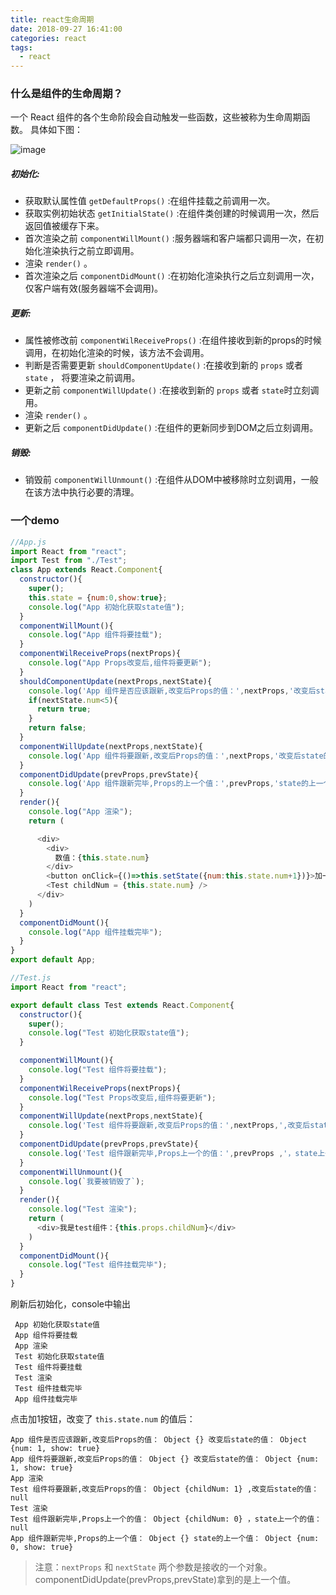 ```yaml
---
title: react生命周期
date: 2018-09-27 16:41:00
categories: react
tags:
  - react
---
```


### 什么是组件的生命周期？
一个 React 组件的各个生命阶段会自动触发一些函数，这些被称为生命周期函数。
具体如下图：

![image](http://ywx.store:86/kodexplorer/data/User/admin/home/图片/0073tXM5gy1fy1xx8d4jjj30o40h7gn6.jpg)


##### 初始化:

- 获取默认属性值 `getDefaultProps()` :在组件挂载之前调用一次。
- 获取实例初始状态 `getInitialState()` :在组件类创建的时候调用一次，然后返回值被缓存下来。
- 首次渲染之前 `componentWillMount()` :服务器端和客户端都只调用一次，在初始化渲染执行之前立即调用。
- 渲染 `render()` 。
- 首次渲染之后 `componentDidMount()` :在初始化渲染执行之后立刻调用一次，仅客户端有效(服务器端不会调用)。

##### 更新:

- 属性被修改前 `componentWilReceiveProps()` :在组件接收到新的props的时候调用，在初始化渲染的时候，该方法不会调用。
- 判断是否需要更新 `shouldComponentUpdate()` :在接收到新的 `props` 或者 `state` ， 将要渲染之前调用。
- 更新之前 `componentWillUpdate()` :在接收到新的 `props` 或者 `state`时立刻调用。
- 渲染 `render()` 。
- 更新之后 `componentDidUpdate()` :在组件的更新同步到DOM之后立刻调用。

##### 销毁:

- 销毁前 `componentWillUnmount()` :在组件从DOM中被移除时立刻调用，一般在该方法中执行必要的清理。

### 一个demo

```js
//App.js
import React from "react";
import Test from "./Test";
class App extends React.Component{
  constructor(){
    super();
    this.state = {num:0,show:true};
    console.log("App 初始化获取state值");
  }
  componentWillMount(){
    console.log("App 组件将要挂载");
  }
  componentWilReceiveProps(nextProps){
    console.log("App Props改变后,组件将要更新");
  }
  shouldComponentUpdate(nextProps,nextState){
    console.log('App 组件是否应该跟新,改变后Props的值：',nextProps,'改变后state的值：',nextState);
    if(nextState.num<5){
      return true;
    }
    return false;
  }
  componentWillUpdate(nextProps,nextState){
    console.log('App 组件将要跟新,改变后Props的值：',nextProps,'改变后state的值：',nextState);
  }
  componentDidUpdate(prevProps,prevState){
    console.log('App 组件跟新完毕,Props的上一个值：',prevProps,'state的上一个值：',prevState);
  }
  render(){
    console.log("App 渲染");
    return (

      <div>
        <div>
          数值：{this.state.num}
        </div>
        <button onClick={()=>this.setState({num:this.state.num+1})}>加一</button>
        <Test childNum = {this.state.num} />
      </div>
    )
  }
  componentDidMount(){
    console.log("App 组件挂载完毕");
  }
}
export default App;
```

```js
//Test.js
import React from "react";

export default class Test extends React.Component{
  constructor(){
    super();
    console.log("Test 初始化获取state值");
  }

  componentWillMount(){
    console.log("Test 组件将要挂载");
  }
  componentWilReceiveProps(nextProps){
    console.log("Test Props改变后,组件将要更新");
  }
  componentWillUpdate(nextProps,nextState){
    console.log('Test 组件将要跟新,改变后Props的值：',nextProps,',改变后state的值：',nextState);
  }
  componentDidUpdate(prevProps,prevState){
    console.log('Test 组件跟新完毕,Props上一个的值：',prevProps ,'，state上一个的值：',prevState);
  }
  componentWillUnmount(){
    console.log(`我要被销毁了`);
  }
  render(){
    console.log("Test 渲染");
    return (
      <div>我是test组件：{this.props.childNum}</div>
    )
  }
  componentDidMount(){
    console.log("Test 组件挂载完毕");
  }
}
```

刷新后初始化，console中输出

```
 App 初始化获取state值
 App 组件将要挂载
 App 渲染
 Test 初始化获取state值
 Test 组件将要挂载
 Test 渲染
 Test 组件挂载完毕
 App 组件挂载完毕
```

点击加1按钮，改变了 `this.state.num` 的值后：

```
App 组件是否应该跟新,改变后Props的值： Object {} 改变后state的值： Object {num: 1, show: true}
App 组件将要跟新,改变后Props的值： Object {} 改变后state的值： Object {num: 1, show: true}
App 渲染
Test 组件将要跟新,改变后Props的值： Object {childNum: 1} ,改变后state的值： null
Test 渲染
Test 组件跟新完毕,Props上一个的值： Object {childNum: 0} ，state上一个的值： null
App 组件跟新完毕,Props的上一个值： Object {} state的上一个值： Object {num: 0, show: true}
```

> 注意：`nextProps` 和 `nextState` 两个参数是接收的一个对象。
componentDidUpdate(prevProps,prevState)拿到的是上一个值。
>